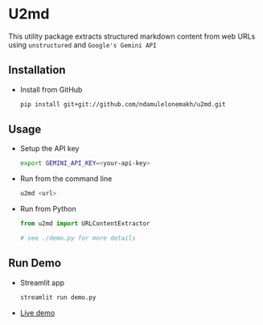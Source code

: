 # U2md

This utility package extracts structured markdown content from web URLs using `unstructured` and `Google's Gemini API`


## Installation

- Install from GitHub

    ```bash
    pip install git+git://github.com/ndamulelonemakh/u2md.git
    ```

## Usage

- Setup the API key

    ```bash
    export GEMINI_API_KEY=<your-api-key>
    ```
- Run from the command line

    ```bash
    u2md <url>
    ```
- Run from Python

    ```python
    from u2md import URLContentExtractor

    # see ./demo.py for more details
    ```

## Run Demo

- Streamlit app

    ```bash
    streamlit run demo.py
    ```

- [Live demo](https://share.streamlit.io/ndamulelonemakh/u2md/main/demo.py)

